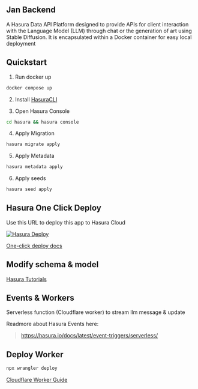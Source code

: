 ## Jan Backend

A Hasura Data API Platform designed to provide APIs for client interaction with the Language Model (LLM) through chat or the generation of art using Stable Diffusion. It is encapsulated within a Docker container for easy local deployment

## Quickstart
1. Run docker up

```bash
docker compose up
```

2. Install [HasuraCLI](https://hasura.io/docs/latest/hasura-cli/overview/)

3. Open Hasura Console

```bash
cd hasura && hasura console
```

4. Apply Migration

```bash
hasura migrate apply
```

5. Apply Metadata

```bash
hasura metadata apply
```

6. Apply seeds

```bash
hasura seed apply
```

## Hasura One Click Deploy
Use this URL to deploy this app to Hasura Cloud

[![Hasura Deploy](https://hasura.io/deploy-button.svg)](https://cloud.hasura.io/deploy?github_repo=https://github.com/janhq/app-backend/&hasura_dir=/hasura)

[One-click deploy docs](https://hasura.io/docs/latest/getting-started/getting-started-cloud/)

## Modify schema & model
[Hasura Tutorials](https://hasura.io/docs/latest/resources/tutorials/index/)

## Events & Workers 

Serverless function (Cloudflare worker) to stream llm message & update

Readmore about Hasura Events here:
> https://hasura.io/docs/latest/event-triggers/serverless/

## Deploy Worker
```bash
npx wrangler deploy
```
[Cloudflare Worker Guide](https://developers.cloudflare.com/workers/get-started/guide/)